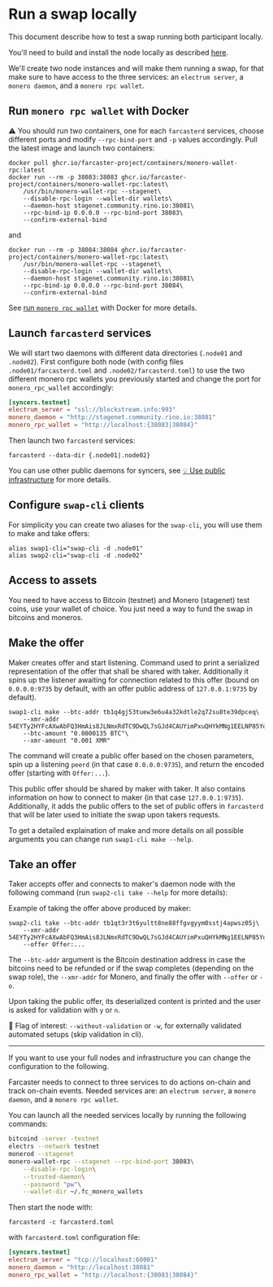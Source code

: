 # Run a swap locally

This document describe how to test a swap running both participant locally.

You'll need to build and install the node locally as described [here](../README.md#locally).

We'll create two node instances and will make them running a swap, for that make sure to have access to the three services: an `electrum server`, a `monero daemon`, and a `monero rpc wallet`.

## Run `monero rpc wallet` with Docker

:warning: You should run two containers, one for each `farcasterd` services, choose different ports and modify `--rpc-bind-port` and `-p` values accordingly. Pull the latest image and launch two containers:

```
docker pull ghcr.io/farcaster-project/containers/monero-wallet-rpc:latest
docker run --rm -p 38083:38083 ghcr.io/farcaster-project/containers/monero-wallet-rpc:latest\
    /usr/bin/monero-wallet-rpc --stagenet\
    --disable-rpc-login --wallet-dir wallets\
    --daemon-host stagenet.community.rino.io:38081\
    --rpc-bind-ip 0.0.0.0 --rpc-bind-port 38083\
    --confirm-external-bind
```

and

```
docker run --rm -p 38084:38084 ghcr.io/farcaster-project/containers/monero-wallet-rpc:latest\
    /usr/bin/monero-wallet-rpc --stagenet\
    --disable-rpc-login --wallet-dir wallets\
    --daemon-host stagenet.community.rino.io:38081\
    --rpc-bind-ip 0.0.0.0 --rpc-bind-port 38084\
    --confirm-external-bind
```

See [run `monero rpc wallet`](./docker-stack.md#run-monero-rpc-wallet) with Docker for more details.

## Launch `farcasterd` services

We will start two daemons with different data directories (`.node01` and `.node02`). First configure both node (with config files `.node01/farcasterd.toml` and `.node02/farcasterd.toml`) to use the two different monero rpc wallets you previously started and change the port for `monero_rpc_wallet` accordingly:

```toml
[syncers.testnet]
electrum_server = "ssl://blockstream.info:993"
monero_daemon = "http://stagenet.community.rino.io:38081"
monero_rpc_wallet = "http://localhost:{38083|38084}"
```

Then launch two `farcasterd` services:

```
farcasterd --data-dir {.node01|.node02}
```

You can use other public daemons for syncers, see [:bulb: Use public infrastructure](../README.md#bulb-use-public-infrastructure) for more details.

## Configure `swap-cli` clients

For simplicity you can create two aliases for the `swap-cli`, you will use them to make and take offers:

```
alias swap1-cli="swap-cli -d .node01"
alias swap2-cli="swap-cli -d .node02"
```

## Access to assets

You need to have access to Bitcoin (testnet) and Monero (stagenet) test coins, use your wallet of choice. You just need a way to fund the swap in bitcoins and moneros.

## Make the offer

Maker creates offer and start listening. Command used to print a serialized representation of the offer that shall be shared with taker. Additionally it spins up the listener awaiting for connection related to this offer (bound on `0.0.0.0:9735` by default, with an offer public address of `127.0.0.1:9735` by default).

```
swap1-cli make --btc-addr tb1q4gj53tuew3e6u4a32kdtle2q72su8te39dpceq\
    --xmr-addr 54EYTy2HYFcAXwAbFQ3HmAis8JLNmxRdTC9DwQL7sGJd4CAUYimPxuQHYkMNg1EELNP85YqFwqraLd4ovz6UeeekFLoCKiu\
    --btc-amount "0.0000135 BTC"\
    --xmr-amount "0.001 XMR"
```

The command will create a public offer based on the chosen parameters, spin up a listening `peerd` (in that case `0.0.0.0:9735`), and return the encoded offer (starting with `Offer:...`).

This public offer should be shared by maker with taker. It also contains information on how to connect to maker (in that case `127.0.0.1:9735`). Additionally, it adds the public offers to the set of public offers in `farcasterd` that will be later used to initiate the swap upon takers requests.

To get a detailed explaination of make and more details on all possible arguments you can change run `swap1-cli make --help`.

## Take an offer

Taker accepts offer and connects to maker's daemon node with the following command (run `swap2-cli take --help` for more details):

Example of taking the offer above produced by maker:

```
swap2-cli take --btc-addr tb1qt3r3t6yultt8ne88ffgvgyym0sstj4apwsz05j\
    --xmr-addr 54EYTy2HYFcAXwAbFQ3HmAis8JLNmxRdTC9DwQL7sGJd4CAUYimPxuQHYkMNg1EELNP85YqFwqraLd4ovz6UeeekFLoCKiu\
    --offer Offer:...
```

The `--btc-addr` argument is the Bitcoin destination address in case the bitcoins need to be refunded or if the swap completes (depending on the swap role), the `--xmr-addr` for Monero, and finally the offer with `--offer` or `-o`.

Upon taking the public offer, its deserialized content is printed and the user is asked for validation with `y` or `n`.

:mag_right: Flag of interest: `--without-validation` or `-w`, for externally validated automated setups (skip validation in cli).

---

If you want to use your full nodes and infrastructure you can change the configuration to the following.

Farcaster needs to connect to three services to do actions on-chain and track on-chain events. Needed services are: an `electrum server`, a `monero daemon`, and a `monero rpc wallet`.

You can launch all the needed services locally by running the following commands:

```sh
bitcoind -server -testnet
electrs --network testnet
monerod --stagenet
monero-wallet-rpc --stagenet --rpc-bind-port 38083\
    --disable-rpc-login\
    --trusted-daemon\
    --password "pw"\
    --wallet-dir ~/.fc_monero_wallets
```

Then start the node with:

```
farcasterd -c farcasterd.toml
```

with `farcasterd.toml` configuration file:

```toml
[syncers.testnet]
electrum_server = "tcp://localhost:60001"
monero_daemon = "http://localhost:38081"
monero_rpc_wallet = "http://localhost:{38083|38084}"
```
